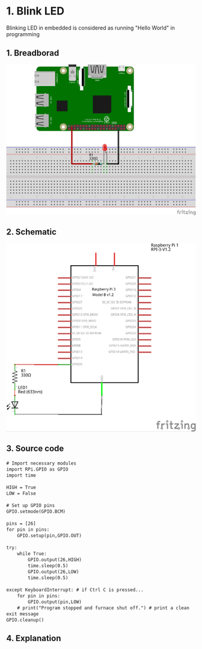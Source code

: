 # 1. Blink LED 

Blinking LED in embedded is considered as running "Hello World" in programming

## 1. Breadborad

![Breadboard](Wiring/1-blink-LED-bb.png)

## 2. Schematic

![Schematic](Wiring/1-blink-LED_schem.png)

## 3. Source code

```
# Import necessary modules
import RPi.GPIO as GPIO
import time

HIGH = True
LOW = False

# Set up GPIO pins
GPIO.setmode(GPIO.BCM)

pins = [26]
for pin in pins:
    GPIO.setup(pin,GPIO.OUT)

try:
    while True:
        GPIO.output(26,HIGH)
        time.sleep(0.5)
        GPIO.output(26,LOW)
        time.sleep(0.5)

except KeyboardInterrupt: # if Ctrl C is pressed...
    for pin in pins:
        GPIO.output(pin,LOW)
    # print("Program stopped and furnace shut off.") # print a clean exit message
GPIO.cleanup()
```

## 4. Explanation






